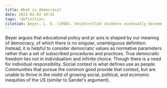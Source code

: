 ```yaml
---
title: What is democracy?
date: 2021-02-03 19:31
tags: :definition:
citation: Beyer, L. E. (1998). Uncontrolled students eventually become unmanageable: The politics of classroom discipline. In Butchart, R. & McEwan, B. (Eds.), Classroom discipline in American schools: Problems and possibilities for democratic education. SUNY Press.
---
```

Beyer argues that educational policy and pr axis is shaped by our meaning of democracy, of which there is no singular, unambiguous definition. Instead, it is helpful to consider democratic values as normative parameters rather than a set of subscribed procedures and practices. True democratic freedom lies not in individualism and infinite choice. Though there is a need for individual responsibility. Social context is what defines use as people. Communities that pursue the common good provide that context, but are unable to thrive in the midst of growing social, political, and economic inequities of the US (similar to Sandel's argument).
